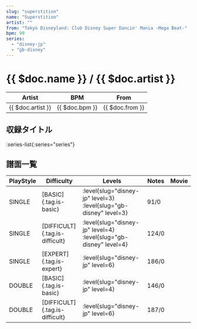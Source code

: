 ```yaml
---
slug: "superstition"
name: "Superstition"
artist: ""
from: "Tokyo Disneyland: Club Disney Super Dancin' Mania -Mega Beat-"
bpm: 99
series:
  - "disney-jp"
  - "gb-disney"
---
```


# {{ $doc.name }} / {{ $doc.artist }}

|Artist|BPM|From|
|------|---|----|
|{{ $doc.artist }}|{{ $doc.bpm }}|{{ $doc.from }}|

## 収録タイトル

:series-list{:series="series"}

## 譜面一覧

|PlayStyle|Difficulty|Levels|Notes|Movie|
|---------|----------|------|-----|-----|
|SINGLE|[BASIC]{.tag.is-basic}|:level{slug="disney-jp" level=3} :level{slug="gb-disney" level=3}|91/0||
|SINGLE|[DIFFICULT]{.tag.is-difficult}|:level{slug="disney-jp" level=4} :level{slug="gb-disney" level=4}|124/0||
|SINGLE|[EXPERT]{.tag.is-expert}|:level{slug="disney-jp" level=6}|186/0||
|DOUBLE|[BASIC]{.tag.is-basic}|:level{slug="disney-jp" level=4}|146/0||
|DOUBLE|[DIFFICULT]{.tag.is-difficult}|:level{slug="disney-jp" level=6}|187/0||

